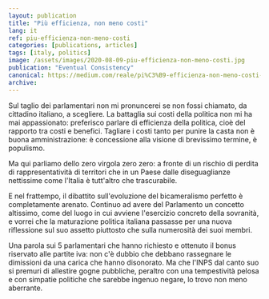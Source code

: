 ```yaml
---
layout: publication
title: "Più efficienza, non meno costi"
lang: it
ref: piu-efficienza-non-meno-costi
categories: [publications, articles]
tags: [italy, politics]
image: /assets/images/2020-08-09-piu-efficienza-non-meno-costi.jpg
publication: "Eventual Consistency"
canonical: https://medium.com/reale/pi%C3%B9-efficienza-non-meno-costi-91bf5505fc7d
archive:
---
```


Sul taglio dei parlamentari non mi pronuncerei se non fossi chiamato, da cittadino italiano, a scegliere. La battaglia sui costi della politica non mi ha mai appassionato: preferisco parlare di efficienza della politica, cioè del rapporto tra costi e benefici. Tagliare i costi tanto per punire la casta non è buona amministrazione: è concessione alla visione di brevissimo termine, è populismo.

Ma qui parliamo dello zero virgola zero zero: a fronte di un rischio di perdita di rappresentatività di territori che in un Paese dalle diseguaglianze nettissime come l'Italia è tutt'altro che trascurabile.

E nel frattempo, il dibattito sull'evoluzione del bicameralismo perfetto è completamente arenato. Continuo ad avere del Parlamento un concetto altissimo, come del luogo in cui avviene l'esercizio concreto della sovranità, e vorrei che la maturazione politica italiana passasse per una nuova riflessione sul suo assetto piuttosto che sulla numerosità dei suoi membri.

Una parola sui 5 parlamentari che hanno richiesto e ottenuto il bonus riservato alle partite iva: non c'è dubbio che debbano rassegnare le dimissioni da una carica che hanno disonorato. Ma che l'INPS dal canto suo si premuri di allestire gogne pubbliche, peraltro con una tempestività pelosa e con simpatie politiche che sarebbe ingenuo negare, lo trovo non meno aberrante.
